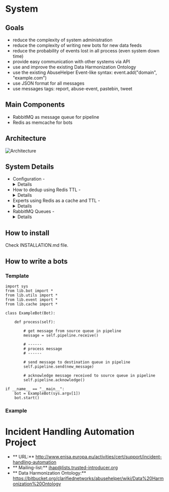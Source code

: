 # System

## Goals

* reduce the complexity of system administration
* reduce the complexity of writing new bots for new data feeds
* reduce the probability of events lost in all process (even system down time)
* provide easy communication with other systems via API
* use and improve the existing Data Harmonization Ontology
* use the existing AbuseHelper Event-like syntax: event.add("domain", "example.com")
* use JSON format for all messages
* use messages tags: report, abuse-event, pastebin, tweet

## Main Components
* RabbitMQ as message queue for pipeline
* Redis as memcache for bots

## Architecture

![Architecture](https://bitbucket.org/ahshare/intelmq/downloads/poc_arch.jpg)

## System Details

* Configuration - <details>
* How to dedup using Redis TTL - <details>
* Experts using Redis as a cache and TTL - <details>
* RabbitMQ Queues - <details>

## How to install

Check INSTALLATION.md file.


## How to write a bots

<description>


### Template

```
import sys
from lib.bot import *
from lib.utils import *
from lib.event import *
from lib.cache import *

class ExampleBot(Bot):

    def process(self):
	
        # get message from source queue in pipeline
		message = self.pipeline.receive()

        # ------
        # process message
        # ------
		
		# send message to destination queue in pipeline
		self.pipeline.send(new_message)

		# acknowledge message received to source queue in pipeline
        self.pipeline.acknowledge()

if __name__ == "__main__":
    bot = ExampleBot(sys.argv[1])
    bot.start()
```

### Example

<description>

# Incident Handling Automation Project

* ** URL:** http://www.enisa.europa.eu/activities/cert/support/incident-handling-automation
* ** Mailing-list:** ihap@lists.trusted-introducer.org
* ** Data Harmonization Ontology:** https://bitbucket.org/clarifiednetworks/abusehelper/wiki/Data%20Harmonization%20Ontology

